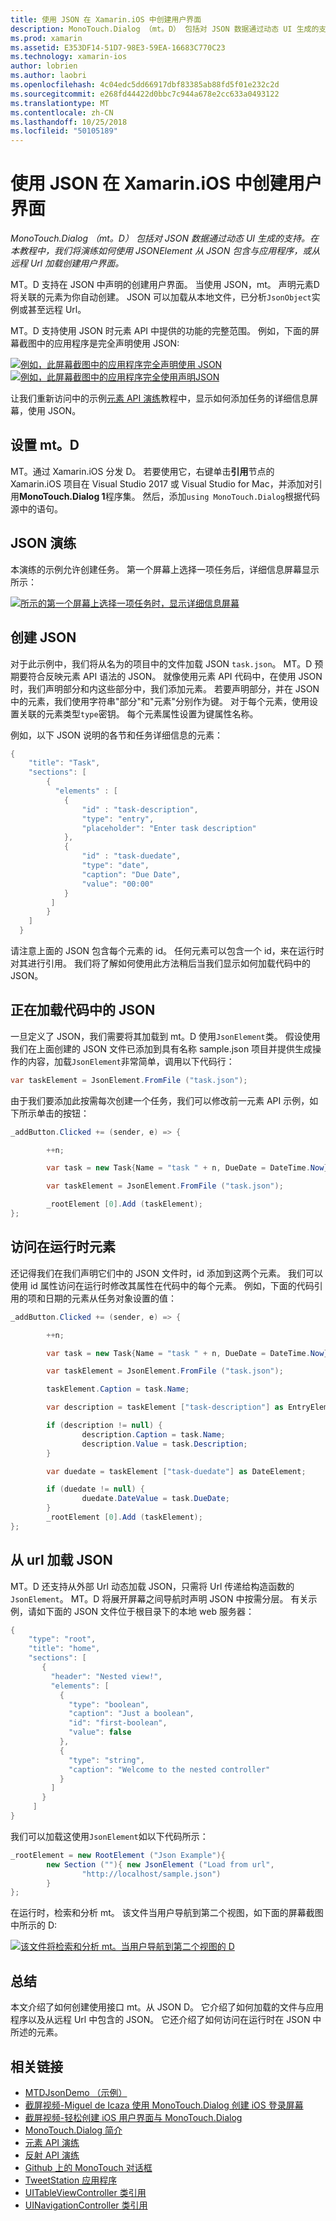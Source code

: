 ```yaml
---
title: 使用 JSON 在 Xamarin.iOS 中创建用户界面
description: MonoTouch.Dialog （mt。D） 包括对 JSON 数据通过动态 UI 生成的支持。 在本教程中，我们将演练如何使用 JSONElement 从 JSON 包含与应用程序，或从远程 Url 加载创建用户界面。
ms.prod: xamarin
ms.assetid: E353DF14-51D7-98E3-59EA-16683C770C23
ms.technology: xamarin-ios
author: lobrien
ms.author: laobri
ms.openlocfilehash: 4c04edc5dd66917dbf83385ab88fd5f01e232c2d
ms.sourcegitcommit: e268fd44422d0bbc7c944a678e2cc633a0493122
ms.translationtype: MT
ms.contentlocale: zh-CN
ms.lasthandoff: 10/25/2018
ms.locfileid: "50105189"
---
```

# <a name="using-json-to-create-a-user-interface-in-xamarinios"></a>使用 JSON 在 Xamarin.iOS 中创建用户界面

_MonoTouch.Dialog （mt。D） 包括对 JSON 数据通过动态 UI 生成的支持。在本教程中，我们将演练如何使用 JSONElement 从 JSON 包含与应用程序，或从远程 Url 加载创建用户界面。_

MT。D 支持在 JSON 中声明的创建用户界面。 当使用 JSON，mt。 声明元素D 将关联的元素为你自动创建。 JSON 可以加载从本地文件，已分析`JsonObject`实例或甚至远程 Url。

MT。D 支持使用 JSON 时元素 API 中提供的功能的完整范围。 例如，下面的屏幕截图中的应用程序是完全声明使用 JSON:

[![](json-element-walkthrough-images/01-load-from-file.png "例如，此屏幕截图中的应用程序完全声明使用 JSON")](json-element-walkthrough-images/01-load-from-file.png#lightbox) [![](json-element-walkthrough-images/01-load-from-file.png "例如，此屏幕截图中的应用程序完全使用声明JSON")](json-element-walkthrough-images/01-load-from-file.png#lightbox)

让我们重新访问中的示例[元素 API 演练](~/ios/user-interface/monotouch.dialog/elements-api-walkthrough.md)教程中，显示如何添加任务的详细信息屏幕，使用 JSON。

## <a name="setting-up-mtd"></a>设置 mt。D

MT。通过 Xamarin.iOS 分发 D。 若要使用它，右键单击**引用**节点的 Xamarin.iOS 项目在 Visual Studio 2017 或 Visual Studio for Mac，并添加对引用**MonoTouch.Dialog 1**程序集。 然后，添加`using MonoTouch.Dialog`根据代码源中的语句。

## <a name="json-walkthrough"></a>JSON 演练

本演练的示例允许创建任务。 第一个屏幕上选择一项任务后，详细信息屏幕显示所示：

 [![](json-element-walkthrough-images/03-task-list.png "所示的第一个屏幕上选择一项任务时，显示详细信息屏幕")](json-element-walkthrough-images/03-task-list.png#lightbox)

## <a name="creating-the-json"></a>创建 JSON

对于此示例中，我们将从名为的项目中的文件加载 JSON `task.json`。 MT。D 预期要符合反映元素 API 语法的 JSON。 就像使用元素 API 代码中，在使用 JSON 时，我们声明部分和内这些部分中，我们添加元素。 若要声明部分，并在 JSON 中的元素，我们使用字符串"部分"和"元素"分别作为键。 对于每个元素，使用设置关联的元素类型`type`密钥。 每个元素属性设置为键属性名称。

例如，以下 JSON 说明的各节和任务详细信息的元素：

```csharp
{
    "title": "Task",
    "sections": [
        {
          "elements" : [
            {
                "id" : "task-description",
                "type": "entry",
                "placeholder": "Enter task description"
            },
            {
                "id" : "task-duedate",
                "type": "date",
                "caption": "Due Date",
                "value": "00:00"
            }
         ]
        }
    ]
  }
```

请注意上面的 JSON 包含每个元素的 id。 任何元素可以包含一个 id，来在运行时对其进行引用。 我们将了解如何使用此方法稍后当我们显示如何加载代码中的 JSON。

## <a name="loading-the-json-in-code"></a>正在加载代码中的 JSON

一旦定义了 JSON，我们需要将其加载到 mt。D 使用`JsonElement`类。 假设使用我们在上面创建的 JSON 文件已添加到具有名称 sample.json 项目并提供生成操作的内容，加载`JsonElement`非常简单，调用以下代码行：

```csharp
var taskElement = JsonElement.FromFile ("task.json");
```

由于我们要添加此按需每次创建一个任务，我们可以修改前一元素 API 示例，如下所示单击的按钮：

```csharp
_addButton.Clicked += (sender, e) => {

        ++n;

        var task = new Task{Name = "task " + n, DueDate = DateTime.Now};

        var taskElement = JsonElement.FromFile ("task.json");

        _rootElement [0].Add (taskElement);
};
```

## <a name="accessing-elements-at-runtime"></a>访问在运行时元素

还记得我们在我们声明它们中的 JSON 文件时，id 添加到这两个元素。 我们可以使用 id 属性访问在运行时修改其属性在代码中的每个元素。 例如，下面的代码引用的项和日期的元素从任务对象设置的值：

```csharp
_addButton.Clicked += (sender, e) => {

        ++n;

        var task = new Task{Name = "task " + n, DueDate = DateTime.Now};

        var taskElement = JsonElement.FromFile ("task.json");

        taskElement.Caption = task.Name;

        var description = taskElement ["task-description"] as EntryElement;

        if (description != null) {
                description.Caption = task.Name;
                description.Value = task.Description;       
        }

        var duedate = taskElement ["task-duedate"] as DateElement;

        if (duedate != null) {                
                duedate.DateValue = task.DueDate;
        }
        _rootElement [0].Add (taskElement);
};
```

## <a name="loading-json-from-a-url"></a>从 url 加载 JSON

MT。D 还支持从外部 Url 动态加载 JSON，只需将 Url 传递给构造函数的`JsonElement`。 MT。D 将展开屏幕之间导航时声明 JSON 中按需分层。 有关示例，请如下面的 JSON 文件位于根目录下的本地 web 服务器：

```csharp
{
    "type": "root",
    "title": "home",
    "sections": [
       {
         "header": "Nested view!",
         "elements": [
           {
             "type": "boolean",
             "caption": "Just a boolean",
             "id": "first-boolean",
             "value": false
           },
           {
             "type": "string",
             "caption": "Welcome to the nested controller"
           }
         ]
       }
     ]
}
```

我们可以加载这使用`JsonElement`如以下代码所示：

```csharp
_rootElement = new RootElement ("Json Example"){
        new Section (""){ new JsonElement ("Load from url",
                "http://localhost/sample.json")
        }
};
```

在运行时，检索和分析 mt。 该文件当用户导航到第二个视图，如下面的屏幕截图中所示的 D:

 [![](json-element-walkthrough-images/04-json-web-example.png "该文件将检索和分析 mt。当用户导航到第二个视图的 D")](json-element-walkthrough-images/04-json-web-example.png#lightbox)

## <a name="summary"></a>总结

本文介绍了如何创建使用接口 mt。从 JSON D。 它介绍了如何加载的文件与应用程序以及从远程 Url 中包含的 JSON。 它还介绍了如何访问在运行时在 JSON 中所述的元素。

## <a name="related-links"></a>相关链接

- [MTDJsonDemo （示例）](https://developer.xamarin.com/samples/MTDJsonDemo/)
- [截屏视频-Miguel de Icaza 使用 MonoTouch.Dialog 创建 iOS 登录屏幕](http://youtu.be/3butqB1EG0c)
- [截屏视频-轻松创建 iOS 用户界面与 MonoTouch.Dialog](http://youtu.be/j7OC5r8ZkYg)
- [MonoTouch.Dialog 简介](~/ios/user-interface/monotouch.dialog/index.md)
- [元素 API 演练](~/ios/user-interface/monotouch.dialog/elements-api-walkthrough.md)
- [反射 API 演练](~/ios/user-interface/monotouch.dialog/reflection-api-walkthrough.md)
- [Github 上的 MonoTouch 对话框](https://github.com/migueldeicaza/MonoTouch.Dialog)
- [TweetStation 应用程序](https://github.com/migueldeicaza/TweetStation)
- [UITableViewController 类引用](http://developer.apple.com/library/ios/#DOCUMENTATION/UIKit/Reference/UITableViewController_Class/Reference/Reference.html)
- [UINavigationController 类引用](http://developer.apple.com/library/ios/#documentation/UIKit/Reference/UINavigationController_Class/Reference/Reference.html)
